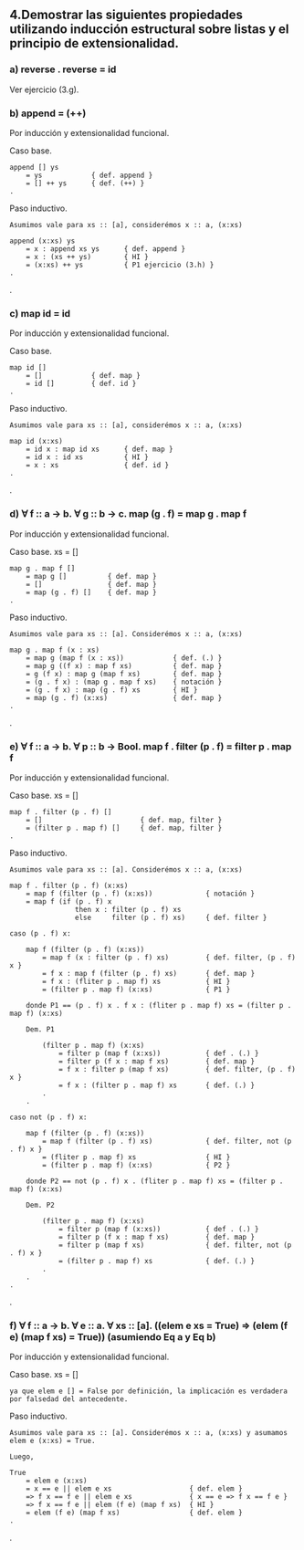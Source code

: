 ## 4.Demostrar las siguientes propiedades utilizando inducción estructural sobre listas y el principio de extensionalidad.

### a) reverse . reverse = id

Ver ejercicio (3.g).

### b) append = (++)

Por inducción y extensionalidad funcional.

Caso base.

    append [] ys
        = ys            { def. append }
        = [] ++ ys      { def. (++) }
    .

Paso inductivo.

    Asumimos vale para xs :: [a], considerémos x :: a, (x:xs)

    append (x:xs) ys
        = x : append xs ys      { def. append }
        = x : (xs ++ ys)        { HI }
        = (x:xs) ++ ys          { P1 ejercicio (3.h) }
    .
.

### c) map id = id

Por inducción y extensionalidad funcional.

Caso base.

    map id []
        = []            { def. map }
        = id []         { def. id }
    .

Paso inductivo.

    Asumimos vale para xs :: [a], considerémos x :: a, (x:xs)

    map id (x:xs)
        = id x : map id xs      { def. map }
        = id x : id xs          { HI }
        = x : xs                { def. id }
    .
.

### d) ∀ f :: a -> b. ∀ g :: b -> c. map (g . f) = map g . map f

Por inducción y extensionalidad funcional.

Caso base. xs = []

    map g . map f []        
        = map g []          { def. map }
        = []                { def. map }
        = map (g . f) []    { def. map }
    .

Paso inductivo.

    Asumimos vale para xs :: [a]. Considerémos x :: a, (x:xs)

    map g . map f (x : xs)
        = map g (map f (x : xs))            { def. (.) }
        = map g ((f x) : map f xs)          { def. map }
        = g (f x) : map g (map f xs)        { def. map }
        = (g . f x) : (map g . map f xs)    { notación }
        = (g . f x) : map (g . f) xs        { HI }
        = map (g . f) (x:xs)                { def. map }
    .
.

### e) ∀ f :: a -> b. ∀ p :: b -> Bool. map f . filter (p . f) = filter p . map f

Por inducción y extensionalidad funcional.

Caso base. xs = []

    map f . filter (p . f) []
        = []                        { def. map, filter }
        = (filter p . map f) []     { def. map, filter }
    .

Paso inductivo.

    Asumimos vale para xs :: [a]. Considerémos x :: a, (x:xs)

    map f . filter (p . f) (x:xs)
        = map f (filter (p . f) (x:xs))             { notación }
        = map f (if (p . f) x                       
                    then x : filter (p . f) xs 
                    else     filter (p . f) xs)     { def. filter }
    
    caso (p . f) x:

        map f (filter (p . f) (x:xs))
            = map f (x : filter (p . f) xs)         { def. filter, (p . f) x }
            = f x : map f (filter (p . f) xs)       { def. map }
            = f x : (fliter p . map f) xs           { HI }
            = (filter p . map f) (x:xs)             { P1 }

        donde P1 == (p . f) x . f x : (fliter p . map f) xs = (filter p . map f) (x:xs)

        Dem. P1

            (filter p . map f) (x:xs)
                = filter p (map f (x:xs))           { def . (.) }
                = filter p (f x : map f xs)         { def. map }
                = f x : filter p (map f xs)         { def. filter, (p . f) x }
                = f x : (filter p . map f) xs       { def. (.) }
            .
        .

    caso not (p . f) x:

        map f (filter (p . f) (x:xs))
            = map f (filter (p . f) xs)             { def. filter, not (p . f) x }
            = (fliter p . map f) xs                 { HI }
            = (filter p . map f) (x:xs)             { P2 }

        donde P2 == not (p . f) x . (fliter p . map f) xs = (filter p . map f) (x:xs)

        Dem. P2

            (filter p . map f) (x:xs)
                = filter p (map f (x:xs))           { def . (.) }
                = filter p (f x : map f xs)         { def. map }
                = filter p (map f xs)               { def. filter, not (p . f) x }
                = (filter p . map f) xs             { def. (.) }
            .
        .
    .
.

### f) ∀ f :: a -> b. ∀ e :: a. ∀ xs :: [a]. ((elem e xs = True) => (elem (f e) (map f xs) = True)) (asumiendo Eq a y Eq b)

Por inducción y extensionalidad funcional.

Caso base. xs = []

    ya que elem e [] = False por definición, la implicación es verdadera por falsedad del antecedente.
    
Paso inductivo.

    Asumimos vale para xs :: [a]. Considerémos x :: a, (x:xs) y asumamos elem e (x:xs) = True.

    Luego,

    True 
        = elem e (x:xs)
        = x == e || elem e xs                   { def. elem }
        => f x == f e || elem e xs              { x == e => f x == f e }
        => f x == f e || elem (f e) (map f xs)  { HI }
        = elem (f e) (map f xs)                 { def. elem }
    .
.
